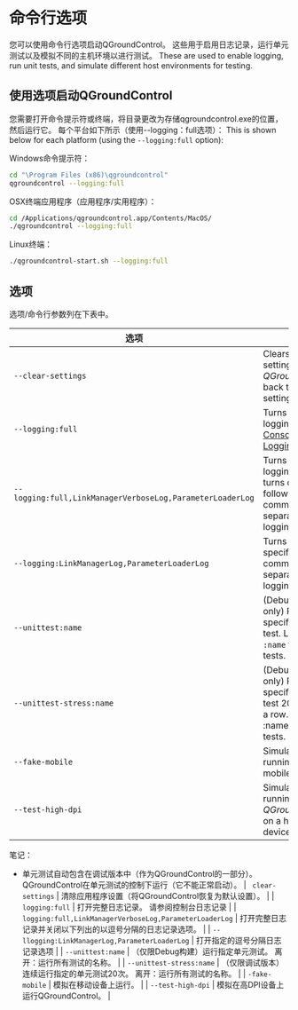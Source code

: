 # 命令行选项

您可以使用命令行选项启动QGroundControl。 这些用于启用日志记录，运行单元测试以及模拟不同的主机环境以进行测试。 These are used to enable logging, run unit tests, and simulate different host environments for testing.

## 使用选项启动QGroundControl

您需要打开命令提示符或终端，将目录更改为存储qgroundcontrol.exe的位置，然后运行它。 每个平台如下所示（使用--logging：full选项）： This is shown below for each platform (using the `--logging:full` option):

Windows命令提示符：

```sh
cd "\Program Files (x86)\qgroundcontrol"
qgroundcontrol --logging:full
```

OSX终端应用程序（应用程序/实用程序）：

```sh
cd /Applications/qgroundcontrol.app/Contents/MacOS/
./qgroundcontrol --logging:full
```

Linux终端：

```sh
./qgroundcontrol-start.sh --logging:full
```

## 选项

选项/命令行参数列在下表中。

| 选项                                                        | 描述                                                                                                                                   |
| --------------------------------------------------------- | ------------------------------------------------------------------------------------------------------------------------------------ |
| `--clear-settings`                                        | Clears the app settings (reverts _QGroundControl_ back to default settings).                                      |
| `--logging:full`                                          | Turns on full logging. See [Console Logging](../../qgc-user-guide/settings_view/console_logging.html#logging-from-the-command-line). |
| `--logging:full,LinkManagerVerboseLog,ParameterLoaderLog` | Turns on full logging and turns off the following listed comma-separated logging options.                                            |
| `--logging:LinkManagerLog,ParameterLoaderLog`             | Turns on the specified comma separated logging options                                                                               |
| `--unittest:name`                                         | (Debug builds only) Runs the specified unit test. Leave off `:name` to run all tests.                             |
| `--unittest-stress:name`                                  | (Debug builds only) Runs the specified unit test 20 times in a row. Leave off :name to run all tests.             |
| `--fake-mobile`                                           | Simulates running on a mobile device.                                                                                                |
| `--test-high-dpi`                                         | Simulates running _QGroundControl_ on a high DPI device.                                                                             |

笔记：

- 单元测试自动包含在调试版本中（作为QGroundControl的一部分）。 QGroundControl在单元测试的控制下运行（它不能正常启动）。 | `
  clear-settings` | 清除应用程序设置（将QGroundControl恢复为默认设置）。 |
  \| `logging:full` | 打开完整日志记录。 请参阅控制台日志记录 |
  \| `logging:full,LinkManagerVerboseLog,ParameterLoaderLog` | 打开完整日志记录并关闭以下列出的以逗号分隔的日志记录选项。 |
  \| `--llogging:LinkManagerLog,ParameterLoaderLog` | 打开指定的逗号分隔日志记录选项 |
  \| `--unittest:name` | （仅限Debug构建）运行指定单元测试。 离开：运行所有测试的名称。 |
  \| `--unittest-stress:name` | （仅限调试版本）连续运行指定的单元测试20次。 离开：运行所有测试的名称。 |
  \| `-fake-mobile` | 模拟在移动设备上运行。 |
  \| `--test-high-dpi` | 模拟在高DPI设备上运行QGroundControl。 |
